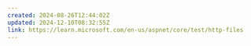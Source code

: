```yaml
---
created: 2024-08-26T12:44:02Z
updated: 2024-12-10T08:32:55Z
link: https://learn.microsoft.com/en-us/aspnet/core/test/http-files
---
```

